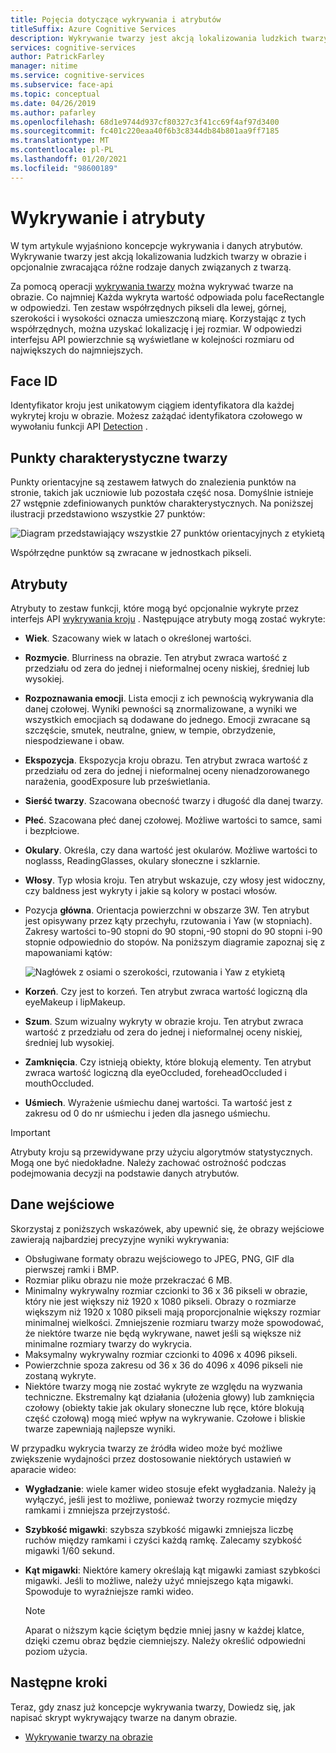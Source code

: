 ```yaml
---
title: Pojęcia dotyczące wykrywania i atrybutów
titleSuffix: Azure Cognitive Services
description: Wykrywanie twarzy jest akcją lokalizowania ludzkich twarzy w obrazie i opcjonalnie zwracająca różne rodzaje danych związanych z twarzą.
services: cognitive-services
author: PatrickFarley
manager: nitime
ms.service: cognitive-services
ms.subservice: face-api
ms.topic: conceptual
ms.date: 04/26/2019
ms.author: pafarley
ms.openlocfilehash: 68d1e9744d937cf80327c3f41cc69f4af97d3400
ms.sourcegitcommit: fc401c220eaa40f6b3c8344db84b801aa9ff7185
ms.translationtype: MT
ms.contentlocale: pl-PL
ms.lasthandoff: 01/20/2021
ms.locfileid: "98600189"
---
```

# <a name="face-detection-and-attributes"></a>Wykrywanie i atrybuty

W tym artykule wyjaśniono koncepcje wykrywania i danych atrybutów. Wykrywanie twarzy jest akcją lokalizowania ludzkich twarzy w obrazie i opcjonalnie zwracająca różne rodzaje danych związanych z twarzą.

Za pomocą operacji [wykrywania twarzy](https://westus.dev.cognitive.microsoft.com/docs/services/563879b61984550e40cbbe8d/operations/563879b61984550f30395236) można wykrywać twarze na obrazie. Co najmniej Każda wykryta wartość odpowiada polu faceRectangle w odpowiedzi. Ten zestaw współrzędnych pikseli dla lewej, górnej, szerokości i wysokości oznacza umieszczoną miarę. Korzystając z tych współrzędnych, można uzyskać lokalizację i jej rozmiar. W odpowiedzi interfejsu API powierzchnie są wyświetlane w kolejności rozmiaru od największych do najmniejszych.

## <a name="face-id"></a>Face ID

Identyfikator kroju jest unikatowym ciągiem identyfikatora dla każdej wykrytej kroju w obrazie. Możesz zażądać identyfikatora czołowego w wywołaniu funkcji API [Detection](https://westus.dev.cognitive.microsoft.com/docs/services/563879b61984550e40cbbe8d/operations/563879b61984550f30395236) .

## <a name="face-landmarks"></a>Punkty charakterystyczne twarzy

Punkty orientacyjne są zestawem łatwych do znalezienia punktów na stronie, takich jak uczniowie lub pozostała część nosa. Domyślnie istnieje 27 wstępnie zdefiniowanych punktów charakterystycznych. Na poniższej ilustracji przedstawiono wszystkie 27 punktów:

![Diagram przedstawiający wszystkie 27 punktów orientacyjnych z etykietą](../Images/landmarks.1.jpg)

Współrzędne punktów są zwracane w jednostkach pikseli.

## <a name="attributes"></a>Atrybuty

Atrybuty to zestaw funkcji, które mogą być opcjonalnie wykryte przez interfejs API [wykrywania kroju](https://westus.dev.cognitive.microsoft.com/docs/services/563879b61984550e40cbbe8d/operations/563879b61984550f30395236) . Następujące atrybuty mogą zostać wykryte:

* **Wiek**. Szacowany wiek w latach o określonej wartości.
* **Rozmycie**. Blurriness na obrazie. Ten atrybut zwraca wartość z przedziału od zera do jednej i nieformalnej oceny niskiej, średniej lub wysokiej.
* **Rozpoznawania emocji**. Lista emocji z ich pewnością wykrywania dla danej czołowej. Wyniki pewności są znormalizowane, a wyniki we wszystkich emocjiach są dodawane do jednego. Emocji zwracane są szczęście, smutek, neutralne, gniew, w tempie, obrzydzenie, niespodziewane i obaw.
* **Ekspozycja**. Ekspozycja kroju obrazu. Ten atrybut zwraca wartość z przedziału od zera do jednej i nieformalnej oceny nienadzorowanego narażenia, goodExposure lub prześwietlania.
* **Sierść twarzy**. Szacowana obecność twarzy i długość dla danej twarzy.
* **Płeć**. Szacowana płeć danej czołowej. Możliwe wartości to samce, sami i bezpłciowe.
* **Okulary**. Określa, czy dana wartość jest okularów. Możliwe wartości to noglasss, ReadingGlasses, okulary słoneczne i szklarnie.
* **Włosy**. Typ włosia kroju. Ten atrybut wskazuje, czy włosy jest widoczny, czy baldness jest wykryty i jakie są kolory w postaci włosów.
* Pozycja **główna**. Orientacja powierzchni w obszarze 3W. Ten atrybut jest opisywany przez kąty przechyłu, rzutowania i Yaw (w stopniach). Zakresy wartości to-90 stopni do 90 stopni,-90 stopni do 90 stopni i-90 stopnie odpowiednio do stopów. Na poniższym diagramie zapoznaj się z mapowaniami kątów:

    ![Nagłówek z osiami o szerokości, rzutowania i Yaw z etykietą](../Images/headpose.1.jpg)
* **Korzeń**. Czy jest to korzeń. Ten atrybut zwraca wartość logiczną dla eyeMakeup i lipMakeup.
* **Szum**. Szum wizualny wykryty w obrazie kroju. Ten atrybut zwraca wartość z przedziału od zera do jednej i nieformalnej oceny niskiej, średniej lub wysokiej.
* **Zamknięcia**. Czy istnieją obiekty, które blokują elementy. Ten atrybut zwraca wartość logiczną dla eyeOccluded, foreheadOccluded i mouthOccluded.
* **Uśmiech**. Wyrażenie uśmiechu danej wartości. Ta wartość jest z zakresu od 0 do nr uśmiechu i jeden dla jasnego uśmiechu.

> [!IMPORTANT]
> Atrybuty kroju są przewidywane przy użyciu algorytmów statystycznych. Mogą one być niedokładne. Należy zachować ostrożność podczas podejmowania decyzji na podstawie danych atrybutów.

## <a name="input-data"></a>Dane wejściowe

Skorzystaj z poniższych wskazówek, aby upewnić się, że obrazy wejściowe zawierają najbardziej precyzyjne wyniki wykrywania:

* Obsługiwane formaty obrazu wejściowego to JPEG, PNG, GIF dla pierwszej ramki i BMP.
* Rozmiar pliku obrazu nie może przekraczać 6 MB.
* Minimalny wykrywalny rozmiar czcionki to 36 x 36 pikseli w obrazie, który nie jest większy niż 1920 x 1080 pikseli. Obrazy o rozmiarze większym niż 1920 x 1080 pikseli mają proporcjonalnie większy rozmiar minimalnej wielkości. Zmniejszenie rozmiaru twarzy może spowodować, że niektóre twarze nie będą wykrywane, nawet jeśli są większe niż minimalne rozmiary twarzy do wykrycia.
* Maksymalny wykrywalny rozmiar czcionki to 4096 x 4096 pikseli.
* Powierzchnie spoza zakresu od 36 x 36 do 4096 x 4096 pikseli nie zostaną wykryte.
* Niektóre twarzy mogą nie zostać wykryte ze względu na wyzwania techniczne. Ekstremalny kąt działania (ułożenia głowy) lub zamknięcia czołowy (obiekty takie jak okulary słoneczne lub ręce, które blokują część czołową) mogą mieć wpływ na wykrywanie. Czołowe i bliskie twarze zapewniają najlepsze wyniki.

W przypadku wykrycia twarzy ze źródła wideo może być możliwe zwiększenie wydajności przez dostosowanie niektórych ustawień w aparacie wideo:

* **Wygładzanie**: wiele kamer wideo stosuje efekt wygładzania. Należy ją wyłączyć, jeśli jest to możliwe, ponieważ tworzy rozmycie między ramkami i zmniejsza przejrzystość.
* **Szybkość migawki**: szybsza szybkość migawki zmniejsza liczbę ruchów między ramkami i czyści każdą ramkę. Zalecamy szybkość migawki 1/60 sekund.
* **Kąt migawki**: Niektóre kamery określają kąt migawki zamiast szybkości migawki. Jeśli to możliwe, należy użyć mniejszego kąta migawki. Spowoduje to wyraźniejsze ramki wideo.

    >[!NOTE]
    > Aparat o niższym kącie ściętym będzie mniej jasny w każdej klatce, dzięki czemu obraz będzie ciemniejszy. Należy określić odpowiedni poziom użycia.

## <a name="next-steps"></a>Następne kroki

Teraz, gdy znasz już koncepcje wykrywania twarzy, Dowiedz się, jak napisać skrypt wykrywający twarze na danym obrazie.

* [Wykrywanie twarzy na obrazie](../Face-API-How-to-Topics/HowtoDetectFacesinImage.md)
